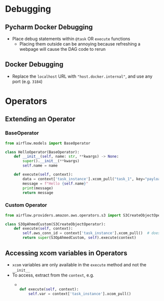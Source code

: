 # Debugging 

## Pycharm Docker Debugging
* Place debug statements within `@task` OR `execute` functions
  - Placing them outside can be annoying because refreshing a webpage will
    cause the DAG code to rerun
## Docker Debugging
* Replace the `localhost` URL with `"host.docker.internal"`, and use any port (e.g. `3184`)

# Operators

## Extending an Operator

### BaseOperator
```python
from airflow.models import BaseOperator

class HelloOperator(BaseOperator):
    def __init__(self, name: str, **kwargs) -> None:
        super().__init__(**kwargs)
        self.name = name

    def execute(self, context):
        data = context['task_instance'].xcom_pull("task_1", key="payload")
        message = f"Hello {self.name}"
        print(message)
        return message
```

### Custom Operator
```python
from airflow.providers.amazon.aws.operators.s3 import S3CreateObjectOperator

class S3OpAhmedCustom(S3CreateObjectOperator):
    def execute(self, context):
        self.aws_conn_id = context['task_instance'].xcom_pull()  # does not have this behaviour
        return super(S3OpAhmedCustom, self).execute(context)

```

## Accessing xcom variables in Operators

* `xcom` variables are only available in the `execute` method and not the `__init__`
* To access, extract from the `context`, e.g.
    * ```python
      
      def execute(self, context):
          self.var = context['task_instance'].xcom_pull()
      ```
